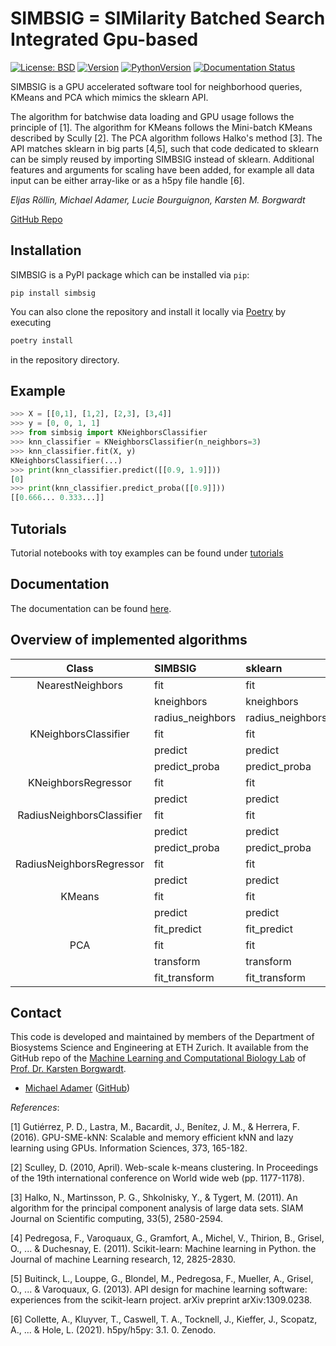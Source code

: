 # SIMBSIG = SIMilarity Batched Search Integrated Gpu-based


[![License: BSD](https://img.shields.io/github/license/BorgwardtLab/recombat)](https://opensource.org/licenses/BSD-3-Clause)
[![Version](https://img.shields.io/pypi/v/recombat)](https://pypi.org/project/simbsig/)
[![PythonVersion](https://img.shields.io/pypi/pyversions/simbsig)]()
[![Documentation Status](https://readthedocs.org/projects/simbsig/badge/?version=latest)](https://simbsig.readthedocs.io/en/latest/?badge=latest)

SIMBSIG is a GPU accelerated software tool for neighborhood queries, KMeans and PCA which mimics the sklearn API.

The algorithm for batchwise data loading and GPU usage follows the principle of [1]. The algorithm for KMeans follows the Mini-batch KMeans described by Scully [2]. The PCA algorithm follows Halko's method [3].
The API matches sklearn in big parts [4,5], such that code dedicated to sklearn can be simply reused by importing SIMBSIG instead of sklearn. Additional features and arguments for scaling have been added, for example all data input can be either array-like or as a h5py file handle [6].

*Eljas Röllin, Michael Adamer, Lucie Bourguignon, Karsten M. Borgwardt*

[GitHub Repo](https://github.com)


## Installation

SIMBSIG is a PyPI package which can be installed via `pip`:

```
pip install simbsig
```

You can also clone the repository and install it locally via [Poetry](https://python-poetry.org/) by executing
```bash
poetry install
```
in the repository directory.

## Example

<!-- Python block-->
```python
>>> X = [[0,1], [1,2], [2,3], [3,4]]
>>> y = [0, 0, 1, 1]
>>> from simbsig import KNeighborsClassifier
>>> knn_classifier = KNeighborsClassifier(n_neighbors=3)
>>> knn_classifier.fit(X, y)
KNeighborsClassifier(...)
>>> print(knn_classifier.predict([[0.9, 1.9]]))
[0]
>>> print(knn_classifier.predict_proba([[0.9]]))
[[0.666... 0.333...]]
```

## Tutorials
Tutorial notebooks with toy examples can be found under [tutorials](https://github.com/BorgwardtLab/simbsig/tree/main/tutorials)

## Documentation

The documentation can be found [here](https://simbsig.readthedocs.io/en/latest/index.html).

## Overview of implemented algorithms

| Class | SIMBSIG | sklearn |
| :---: | :--- | :--- |
| NearestNeighbors | fit | fit |
|  | kneighbors | kneighbors |
|  | radius_neighbors | radius_neighbors |
| KNeighborsClassifier | fit | fit |
|  | predict | predict |
|  | predict_proba | predict_proba |
| KNeighborsRegressor | fit | fit |
|  | predict | predict |
| RadiusNeighborsClassifier | fit | fit |
|  | predict | predict |
|  | predict_proba | predict_proba |
| RadiusNeighborsRegressor | fit | fit |
|  | predict | predict |
| KMeans |  fit | fit|
| | predict | predict |
| | fit_predict | fit_predict |
| PCA | fit | fit |
|  | transform | transform |
|  | fit_transform | fit_transform

## Contact

This code is developed and maintained by members of the Department of Biosystems Science and Engineering at ETH Zurich. It available from the GitHub repo of the [Machine Learning and Computational Biology Lab](https://www.bsse.ethz.ch/mlcb) of [Prof. Dr. Karsten Borgwardt](https://www.bsse.ethz.ch/mlcb/karsten.html).

- [Michael Adamer](https://mikeadamer.github.io/) ([GitHub](https://github.com/MikeAdamer))

*References*:

  [1] Gutiérrez, P. D., Lastra, M., Bacardit, J., Benítez, J. M., & Herrera, F. (2016). GPU-SME-kNN: Scalable and memory efficient kNN and lazy learning using GPUs. Information Sciences, 373, 165-182.

  [2] Sculley, D. (2010, April). Web-scale k-means clustering. In Proceedings of the 19th international conference on World wide web (pp. 1177-1178).

  [3] Halko, N., Martinsson, P. G., Shkolnisky, Y., & Tygert, M. (2011). An algorithm for the principal component analysis of large data sets. SIAM Journal on Scientific computing, 33(5), 2580-2594.

  [4] Pedregosa, F., Varoquaux, G., Gramfort, A., Michel, V., Thirion, B., Grisel, O., ... & Duchesnay, E. (2011). Scikit-learn: Machine learning in Python. the Journal of machine Learning research, 12, 2825-2830.

  [5] Buitinck, L., Louppe, G., Blondel, M., Pedregosa, F., Mueller, A., Grisel, O., ... & Varoquaux, G. (2013). API design for machine learning software: experiences from the scikit-learn project. arXiv preprint arXiv:1309.0238.

  [6] Collette, A., Kluyver, T., Caswell, T. A., Tocknell, J., Kieffer, J., Scopatz, A., ... & Hole, L. (2021). h5py/h5py: 3.1. 0. Zenodo.
